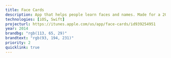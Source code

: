 ```yaml
---
title: Face Cards
description: App that helps people learn faces and names. Made for a 2014 FLL project.
technologies: [iOS, Swift]
projecturl: https://itunes.apple.com/us/app/face-cards/id939254951
year: 2014
brandbg: "rgb(113, 65, 29)"
brandtext: "rgb(93, 194, 231)"
priority: 2
quicklink: true
---
```

